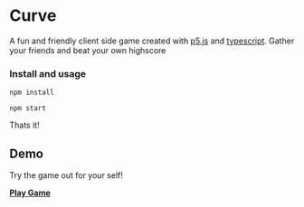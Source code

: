 # Curve

A fun and friendly client side game created with [p5.js](https://p5js.org/) and [typescript](https://www.typescriptlang.org/).
Gather your friends and beat your own highscore

### Install and usage
```
npm install
```
```
npm start
```
Thats it!

## Demo

Try the game out for your self!

**[Play Game]()**
